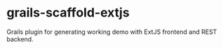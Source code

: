 grails-scaffold-extjs
=====================
Grails plugin for generating working demo with ExtJS frontend and REST backend.
